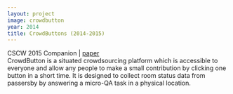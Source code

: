 ```yaml
---
layout: project
image: crowdbutton
year: 2014
title: CrowdButtons (2014-2015)
---
```

<div class="metadata">CSCW 2015 Companion | <a href="https://dl.acm.org/citation.cfm?id=2699324">paper</a></div>
CrowdButton is a situated crowdsourcing platform which is accessible to everyone and allow any people to make a small contribution by clicking one button in a short time. It is designed to collect room status data from passersby by answering a micro-QA task in a physical location.

